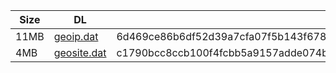 |    Size   |     DL  | sha512sum |
|  ---  |  ---  |  ---  |
| 11MB | [geoip.dat](https://cdn.jsdelivr.net/gh/googleians/Rules@main/geoip.dat) | 6d469ce86b6df52d39a7cfa07f5b143f6780c28b0708faf95382dbe343f6ae009a1159348714491f7551d528d7dfb415591656e8f047c061f9df8200cd086045 |
| 4MB | [geosite.dat](https://cdn.jsdelivr.net/gh/googleians/Rules@main/geosite.dat) | c1790bcc8ccb100f4fcbb5a9157adde074b4e8cf9acb1a10bdd15a08070d650cc718acd7c9b93a1bc92a5bf00b075b2167e0f76d2a8bac9c196c78957c82bc68 |
